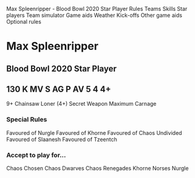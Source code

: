 ﻿
Max Spleenripper - Blood Bowl 2020 Star Player
Rules
Teams
Skills
Star players
Team simulator
Game aids
Weather
Kick-offs
Other game aids
Optional rules
# Max Spleenripper
## Blood Bowl 2020 Star Player
130 K
MV
S
AG
P
AV
5
4
4+
-
9+
Chainsaw
Loner (4+)
Secret Weapon
Maximum Carnage
### Special Rules
Favoured of Nurgle
Favoured of Khorne
Favoured of Chaos Undivided
Favoured of Slaanesh
Favoured of Tzeentch
### Accept to play for...
Chaos Chosen
Chaos Dwarves
Chaos Renegades
Khorne
Norses
Nurgle
